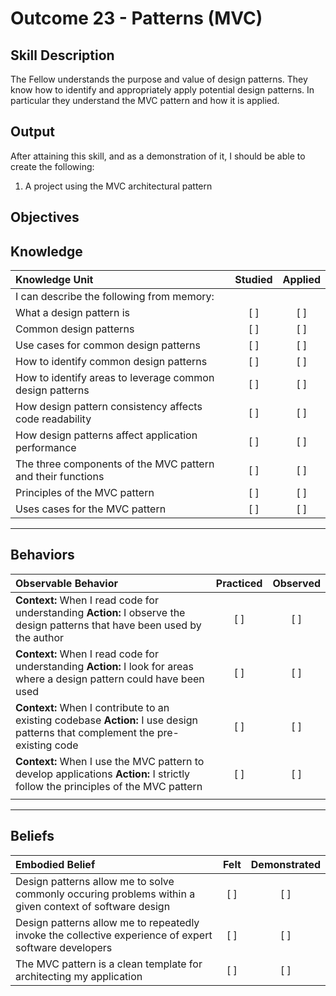 # Outcome 23 - Patterns (MVC)

**Skill Description**
----------
The Fellow understands the purpose and value of design patterns. They know how to identify and appropriately apply potential design patterns. In particular they understand the MVC pattern and how it is applied.


**Output**
----------
After attaining this skill, and as a demonstration of it, I should be able to create the following:

1. A project using the MVC architectural pattern


**Objectives**
----------
## **Knowledge**


| Knowledge Unit   |      Studied      | Applied |
|:-------------|:------------------:|:--------:|
| I can describe the following from memory: | | |
| What a design pattern is | [ ] | [ ]  |
| Common design patterns | [ ] | [ ]  |
| Use cases for common design patterns | [ ] | [ ]  |
| How to identify common design patterns | [ ] | [ ]  |
| How to identify areas to leverage common design patterns | [ ] | [ ]  |
| How design pattern consistency affects code readability | [ ] | [ ]  |
| How design patterns affect application performance | [ ] | [ ]  |
| The three components of the MVC pattern and their functions | [ ] | [ ]  |
| Principles of the MVC pattern | [ ] | [ ]  |
| Uses cases for the MVC pattern | [ ] | [ ]  |



----------


## **Behaviors**

| Observable Behavior   |      Practiced      | Observed |
|:-------------|:------------------:|:--------:|
| **Context:** When I read code for understanding **Action:** I observe the design patterns that have been used by the author | [ ] | [ ] |
| **Context:** When I read code for understanding **Action:** I look for areas where a design pattern could have been used | [ ] | [ ] |
| **Context:** When I contribute to an existing codebase **Action:** I use design patterns that complement the pre-existing code | [ ] | [ ] |
| **Context:** When I use the MVC pattern to develop applications **Action:** I strictly follow the principles of the MVC pattern | [ ] | [ ] |
| | | |


----------

## **Beliefs**


| Embodied Belief   |      Felt      | Demonstrated |
|:-------------|:------------------:|:--------:|
| Design patterns allow me to solve commonly occuring problems within a given context of software design | [ ] | [ ] |
| Design patterns allow me to repeatedly invoke the collective experience of expert software developers | [ ] | [ ] |
| The MVC pattern is a clean template for architecting my application | [ ] | [ ] |
